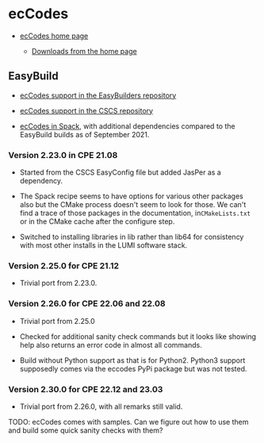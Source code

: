 # ecCodes

  * [ecCodes home page](https://confluence.ecmwf.int/display/ECC/ecCodes+Home)

      * [Downloads from the home page](https://confluence.ecmwf.int/display/ECC/Releases)


## EasyBuild

  * [ecCodes support in the EasyBuilders repository](https://github.com/easybuilders/easybuild-easyconfigs/tree/main/easybuild/easyconfigs/e/ecCodes)

  * [ecCodes support in the CSCS repository](https://github.com/eth-cscs/production/tree/master/easybuild/easyconfigs/e/ecCodes)

  * [ecCodes in Spack](https://github.com/spack/spack/tree/develop/var/spack/repos/builtin/packages/eccodes),
    with additional dependencies compared to the EasyBuild builds as of September 2021.


### Version 2.23.0 in CPE 21.08

  * Started from the CSCS EasyConfig file but added JasPer as a dependency.

  * The Spack recipe seems to have options for various other packages also
    but the CMake process doesn't seem to look for those. We can't find a trace
    of those packages in the documentation, in``CMakeLists.txt`` or in the CMake
    cache after the configure step.

  * Switched to installing libraries in lib rather than lib64 for consistency with
    most other installs in the LUMI software stack.

    
### Version 2.25.0 for CPE 21.12

  * Trivial port from 2.23.0.


### Version 2.26.0 for CPE 22.06 and 22.08

  * Trivial port from 2.25.0
  
  * Checked for additional sanity check commands but it looks like showing help also
    returns an error code in almost all commands.
    
  * Build without Python support as that is for Python2. Python3 support supposedly
    comes via the eccodes PyPi package but was not tested.


### Version 2.30.0 for CPE 22.12 and 23.03

  * Trivial port from 2.26.0, with all remarks still valid.



TODO: ecCodes comes with samples. Can we figure out how to use them and build some quick
sanity checks with them?



